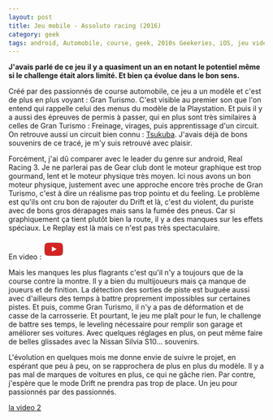 ```yaml
---
layout: post
title: Jeu mobile - Assoluto racing (2016)
category: geek
tags: android, Automobile, course, geek, 2010s Geekeries, iOS, jeu video, mobile
---
```

**J'avais parlé de ce jeu il y a quasiment un an en notant le potentiel même si le challenge était alors limité. Et bien ça évolue dans le bon sens.**

Créé par des passionnés de course automobile, ce jeu a un modèle et c'est de plus en plus voyant : Gran Turismo. C'est visible au premier son que l'on entend qui rappelle celui des menus du modèle de la Playstation. Et puis il y a aussi des épreuves de permis à passer, qui en plus sont très similaires à celles de Gran Turismo : Freinage, virages, puis apprentissage d'un circuit. On retrouve aussi un circuit bien connu : <a href="https://fr.wikipedia.org/wiki/Circuit_de_Tsukuba">Tsukuba</a>. J'avais déjà de bons souvenirs de ce tracé, je m'y suis retrouvé avec plaisir.

Forcément, j'ai dû comparer avec le leader du genre sur android, Real Racing 3. Je ne parlerai pas de Gear club dont le moteur graphique est trop gourmand, lent et le moteur physique très moyen. Ici nous avons un bon moteur physique, justement avec une approche encore très proche de Gran Turismo, c'est à dire un réalisme pas trop pointu et du feeling. Le problème est qu'ils ont cru bon de rajouter du Drift et là, c'est du violent, du puriste avec de bons gros dérapages mais sans la fumée des pneus. Car si graphiquement ça tient plutôt bien la route, il y a des manques sur les effets spéciaux. Le Replay est là mais ce n'est pas très spectaculaire. 

En video : [![video](/images/youtube.png)](https://www.youtube.com/watch?v=917q9zLbnKo)

Mais les manques les plus flagrants c'est qu'il n'y a toujours que de la course contre la montre. Il y a bien du multijoueurs mais ça manque de joueurs et de finition. La détection des sorties de piste est buguée aussi avec d'ailleurs des temps à battre proprement impossibles sur certaines pistes. Et puis, comme Gran Turismo, il n'y a pas de déformation et de casse de la carrosserie. Et pourtant, le jeu me plaît pour le fun, le challenge de battre ses temps, le leveling nécessaire pour remplir son garage et améliorer ses voitures. Avec quelques réglages en plus, on peut même faire de belles glissades avec la Nissan Silvia S10... souvenirs.

L'évolution en quelques mois me donne envie de suivre le projet, en espérant que peu à peu, on se rapprochera de plus en plus du modèle. Il y a pas mal de marques de voitures en plus, ce qui ne gâche rien. Par contre, j'espère que le mode Drift ne prendra pas trop de place. Un jeu pour passionnés par des passionnés.

[la video 2](https://www.youtube.com/watch?v=GDtnBo64Jjs)


